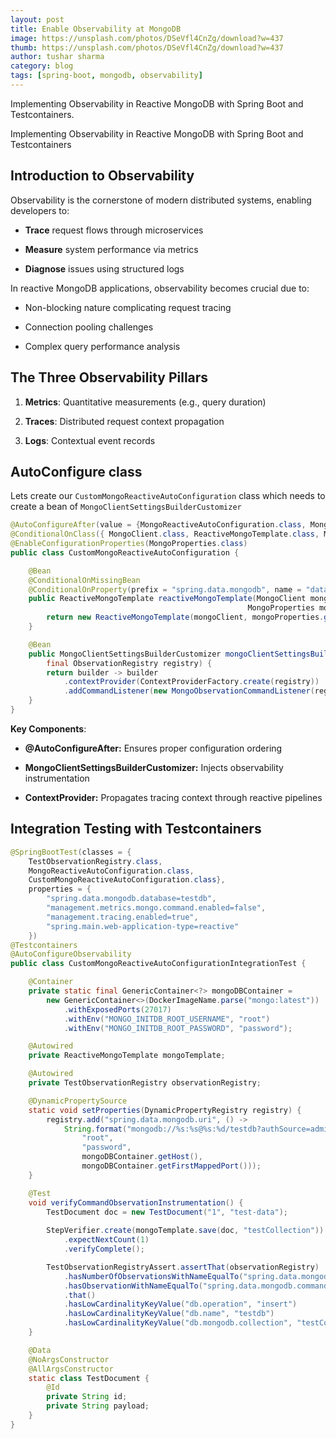 ```yaml
---
layout: post
title: Enable Observability at MongoDB
image: https://unsplash.com/photos/DSeVfl4CnZg/download?w=437
thumb: https://unsplash.com/photos/DSeVfl4CnZg/download?w=437
author: tushar sharma
category: blog
tags: [spring-boot, mongodb, observability]
---
```


Implementing Observability in Reactive MongoDB with Spring Boot and Testcontainers. <!-- truncate_here -->

Implementing Observability in Reactive MongoDB with Spring Boot and Testcontainers

## Introduction to Observability


Observability is the cornerstone of modern distributed systems, enabling developers to:
- **Trace** request flows through microservices

- **Measure** system performance via metrics

- **Diagnose** issues using structured logs

In reactive MongoDB applications, observability becomes crucial due to:

- Non-blocking nature complicating request tracing

- Connection pooling challenges

- Complex query performance analysis



## The Three Observability Pillars

1. **Metrics**: Quantitative measurements (e.g., query duration)

2. **Traces**: Distributed request context propagation

3. **Logs**: Contextual event records

## AutoConfigure class

Lets create our `CustomMongoReactiveAutoConfiguration` class which needs to create a bean of `MongoClientSettingsBuilderCustomizer`


```java
@AutoConfigureAfter(value = {MongoReactiveAutoConfiguration.class, MongoReactiveDataAutoConfiguration.class})
@ConditionalOnClass({ MongoClient.class, ReactiveMongoTemplate.class, MongoClientSettings.class})
@EnableConfigurationProperties(MongoProperties.class)
public class CustomMongoReactiveAutoConfiguration {

    @Bean
    @ConditionalOnMissingBean
    @ConditionalOnProperty(prefix = "spring.data.mongodb", name = "database")
    public ReactiveMongoTemplate reactiveMongoTemplate(MongoClient mongoClient, 
                                                     MongoProperties mongoProperties) {
        return new ReactiveMongoTemplate(mongoClient, mongoProperties.getDatabase());
    }

    @Bean
    public MongoClientSettingsBuilderCustomizer mongoClientSettingsBuilderCustomizer(
        final ObservationRegistry registry) {
        return builder -> builder
            .contextProvider(ContextProviderFactory.create(registry))
            .addCommandListener(new MongoObservationCommandListener(registry));
    }
}
```

**Key Components**:

- **@AutoConfigureAfter:** Ensures proper configuration ordering

- **MongoClientSettingsBuilderCustomizer:** Injects observability instrumentation

- **ContextProvider:** Propagates tracing context through reactive pipelines

## Integration Testing with Testcontainers

```java
@SpringBootTest(classes = {
    TestObservationRegistry.class,
    MongoReactiveAutoConfiguration.class,
    CustomMongoReactiveAutoConfiguration.class}, 
    properties = {
        "spring.data.mongodb.database=testdb",
        "management.metrics.mongo.command.enabled=false",
        "management.tracing.enabled=true",
        "spring.main.web-application-type=reactive"
    })
@Testcontainers
@AutoConfigureObservability
public class CustomMongoReactiveAutoConfigurationIntegrationTest {

    @Container
    private static final GenericContainer<?> mongoDBContainer = 
        new GenericContainer<>(DockerImageName.parse("mongo:latest"))
            .withExposedPorts(27017)
            .withEnv("MONGO_INITDB_ROOT_USERNAME", "root")
            .withEnv("MONGO_INITDB_ROOT_PASSWORD", "password");

    @Autowired
    private ReactiveMongoTemplate mongoTemplate;

    @Autowired
    private TestObservationRegistry observationRegistry;

    @DynamicPropertySource
    static void setProperties(DynamicPropertyRegistry registry) {
        registry.add("spring.data.mongodb.uri", () -> 
            String.format("mongodb://%s:%s@%s:%d/testdb?authSource=admin",
                "root",
                "password",
                mongoDBContainer.getHost(),
                mongoDBContainer.getFirstMappedPort()));
    }

    @Test
    void verifyCommandObservationInstrumentation() {
        TestDocument doc = new TestDocument("1", "test-data");
        
        StepVerifier.create(mongoTemplate.save(doc, "testCollection"))
            .expectNextCount(1)
            .verifyComplete();

        TestObservationRegistryAssert.assertThat(observationRegistry)
            .hasNumberOfObservationsWithNameEqualTo("spring.data.mongodb.command", 1)
            .hasObservationWithNameEqualTo("spring.data.mongodb.command")
            .that()
            .hasLowCardinalityKeyValue("db.operation", "insert")
            .hasLowCardinalityKeyValue("db.name", "testdb")
            .hasLowCardinalityKeyValue("db.mongodb.collection", "testCollection");
    }

    @Data
    @NoArgsConstructor
    @AllArgsConstructor
    static class TestDocument {
        @Id
        private String id;
        private String payload;
    }
}
```